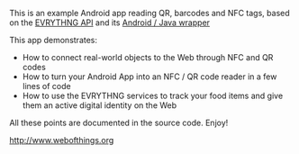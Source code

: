 This is an example Android app reading QR, barcodes and NFC tags, based on the [EVRYTHNG API](https://dev.evrythng.com) and its [Android / Java wrapper](https://github.com/evrythng/evrythng-tools)

This app demonstrates:
* How to connect real-world objects to the Web through NFC and QR codes
* How to turn your Android App into an NFC / QR code reader in a few lines of code
* How to use the EVRYTHNG services to track your food items and give them an active digital identity on the Web

All these points are documented in the source code. Enjoy!

http://www.webofthings.org
